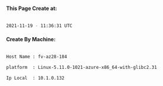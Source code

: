 
   
#### This Page Create at:

```bash

2021-11-19 - 11:36:31 UTC

```

#### Create By Machine:

```bash

Host Name : fv-az28-184

platform  : Linux-5.11.0-1021-azure-x86_64-with-glibc2.31

Ip Local  : 10.1.0.132

```

